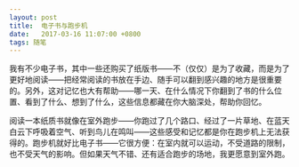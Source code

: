 ```yaml
---
layout: post
title:  电子书与跑步机
date:   2017-03-16 11:07:00 +0800
tags: 随笔
---
```

我有不少电子书，其中一些还购买了纸版书——不（仅仅）是为了收藏，而是为了更好地阅读——把经常阅读的书放在手边、随手可以翻到感兴趣的地方是很重要的。另外，这对记忆也大有帮助——哪一天、在什么情况下你翻到了书的什么位置、看到了什么、想到了什么，这些信息都藏在你大脑深处，帮助你回忆。

阅读一本纸质书就像在室外跑步——你跑过了几个路口、经过了一片草地、在蓝天白云下呼吸着空气、听到鸟儿在鸣叫——这些感受和记忆都是你在跑步机上无法获得的。跑步机就好比电子书——它很方便：在室内就可以运动，不受道路的限制，也不受天气的影响。但如果天气不错、还有适合跑步的场地，我更愿意到室外跑。
